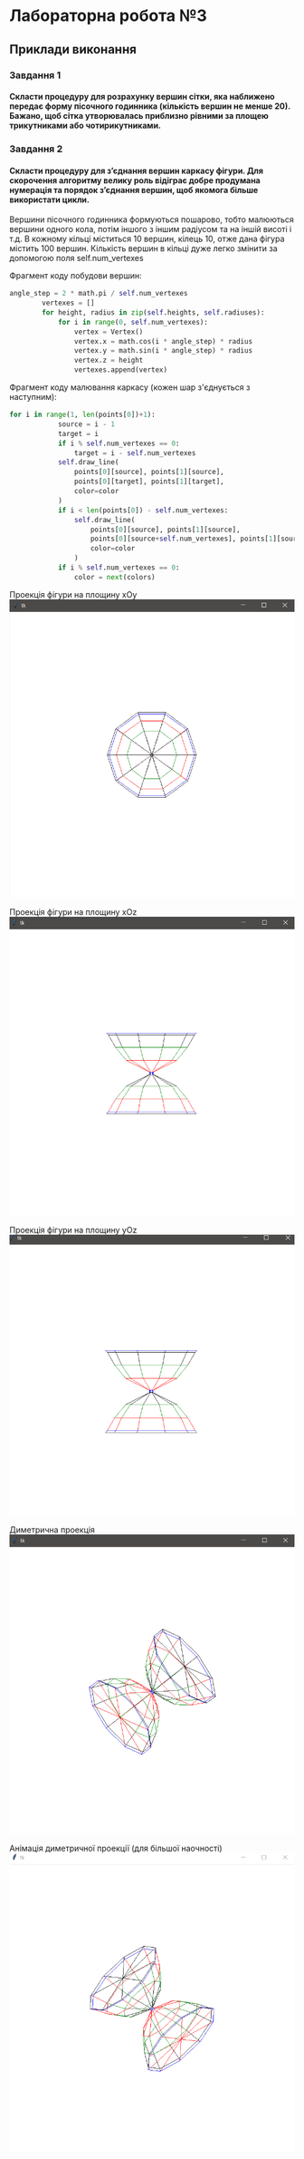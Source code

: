 # Лабораторна робота №3
## Приклади виконання
### Завдання 1
#### Скласти процедуру для розрахунку вершин сітки, яка наближено передає форму пісочного годинника (кількість вершин не менше 20). Бажано, щоб сітка утворювалась приблизно рівними за площею трикутниками або чотирикутниками. 

### Завдання 2
#### Скласти процедуру для з’єднання вершин каркасу фігури. Для скорочення алгоритму велику роль відіграє добре продумана нумерація та порядок з’єднання вершин, щоб якомога більше використати цикли. 


Вершини пісочного годинника формуються пошарово, тобто малюються вершини одного кола, потім іншого з іншим радіусом та на іншій висоті і т.д. В кожному кільці міститься 10 вершин, кілець 10, отже дана фігура містить 100 вершин. Кількість вершин в кільці дуже легко змінити за допомогою поля self.num_vertexes

Фрагмент коду побудови вершин:

```python
angle_step = 2 * math.pi / self.num_vertexes
        vertexes = []
        for height, radius in zip(self.heights, self.radiuses):
            for i in range(0, self.num_vertexes):
                vertex = Vertex()
                vertex.x = math.cos(i * angle_step) * radius
                vertex.y = math.sin(i * angle_step) * radius
                vertex.z = height
                vertexes.append(vertex)
```
Фрагмент коду малювання каркасу (кожен шар з'єднується з наступним):

```python
for i in range(1, len(points[0])+1):     
            source = i - 1
            target = i
            if i % self.num_vertexes == 0:
                target = i - self.num_vertexes
            self.draw_line(
                points[0][source], points[1][source],
                points[0][target], points[1][target],
                color=color
            )
            if i < len(points[0]) - self.num_vertexes:
                self.draw_line(
                    points[0][source], points[1][source],
                    points[0][source+self.num_vertexes], points[1][source+self.num_vertexes],
                    color=color
                )
            if i % self.num_vertexes == 0:
                color = next(colors)
```

Проекція фігури на площину xOy
![xOy](https://raw.githubusercontent.com/DeKapito/CalculatingGeometry/master/lab3/screenshots/xOy.PNG)

Проекція фігури на площину xOz
![xOz](https://raw.githubusercontent.com/DeKapito/CalculatingGeometry/master/lab3/screenshots/xOz.PNG)

Проекція фігури на площину yOz
![yOz](https://raw.githubusercontent.com/DeKapito/CalculatingGeometry/master/lab3/screenshots/yOz.PNG)

Диметрична проекція
![dimetric](https://raw.githubusercontent.com/DeKapito/CalculatingGeometry/master/lab3/screenshots/dimetric.PNG)

Анімація диметричної проекції (для більшої наочності)
![dimetric_animation](https://raw.githubusercontent.com/DeKapito/CalculatingGeometry/master/lab3/screenshots/dimetric_animation.gif)
